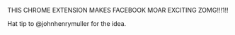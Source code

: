 THIS CHROME EXTENSION MAKES FACEBOOK MOAR EXCITING ZOMG!!!1!!

Hat tip to @johnhenrymuller for the idea.
